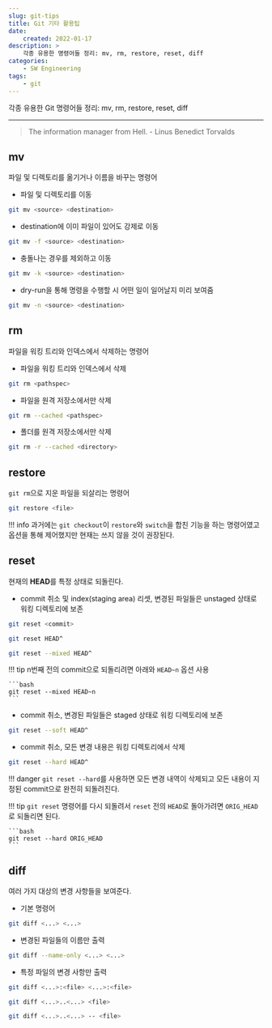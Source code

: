 ```yaml
---
slug: git-tips
title: Git 기타 활용팁
date:
    created: 2022-01-17
description: >
    각종 유용한 명령어들 정리: mv, rm, restore, reset, diff
categories:
    - SW Engineering
tags:
    - git
---
```


각종 유용한 Git 명령어들 정리: mv, rm, restore, reset, diff  

<!-- more -->

---

> The information manager from Hell. - Linus Benedict Torvalds

## mv

파일 및 디렉토리를 옮기거나 이름을 바꾸는 명령어  

- 파일 및 디렉토리를 이동

```bash
git mv <source> <destination>
```

- destination에 이미 파일이 있어도 강제로 이동

```bash
git mv -f <source> <destination>
```

- 충돌나는 경우를 제외하고 이동

```bash
git mv -k <source> <destination>
```

- dry-run을 통해 명령을 수행할 시 어떤 일이 일어날지 미리 보여줌

```bash
git mv -n <source> <destination>
```

## rm

파일을 워킹 트리와 인덱스에서 삭제하는 명령어  

- 파일을 워킹 트리와 인덱스에서 삭제

```bash
git rm <pathspec>
```

- 파일을 원격 저장소에서만 삭제

```bash
git rm --cached <pathspec>
```

- 폴더를 원격 저장소에서만 삭제

```bash
git rm -r --cached <directory>
```

## restore

`git rm`으로 지운 파일을 되살리는 명령어  

```bash
git restore <file>
```

!!! info
    과거에는 `git checkout`이 `restore`와 `switch`을 합친 기능을 하는 명령어였고 옵션을 통해 제어했지만 현재는 쓰지 않을 것이 권장된다.  

## reset

현재의 **HEAD**를 특정 상태로 되돌린다.  

- commit 취소 및 index(staging area) 리셋, 변경된 파일들은 unstaged 상태로 워킹 디렉토리에 보존

```bash
git reset <commit>
```

```bash
git reset HEAD^
```

```bash
git reset --mixed HEAD^
```

!!! tip
    n번째 전의 commit으로 되돌리려면 아래와 `HEAD~n` 옵션 사용  

    ```bash
    git reset --mixed HEAD~n
    ```

- commit 취소, 변경된 파일들은 staged 상태로 워킹 디렉토리에 보존

```bash
git reset --soft HEAD^
```

- commit 취소, 모든 변경 내용은 워킹 디렉토리에서 삭제

```bash
git reset --hard HEAD^
```

!!! danger
    `git reset --hard`를 사용하면 모든 변경 내역이 삭제되고 모든 내용이 지정된 commit으로 완전히 되돌려진다.  

!!! tip
    `git reset` 명령어를 다시 되돌려서 `reset` 전의 `HEAD`로 돌아가려면 `ORIG_HEAD`로 되돌리면 된다.  
    
    ```bash
    git reset --hard ORIG_HEAD
    ```

## diff

여러 가지 대상의 변경 사항들을 보여준다.  

- 기본 명령어

```bash
git diff <...> <...>
```

- 변경된 파일들의 이름만 출력

```bash
git diff --name-only <...> <...>
```

- 특정 파일의 변경 사항만 출력

```bash
git diff <...>:<file> <...>:<file>
```

```bash
git diff <...>..<...> <file>
```

```bash
git diff <...>..<...> -- <file>
```